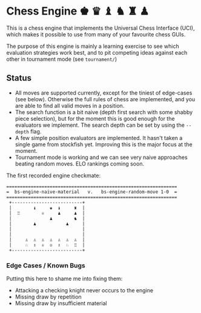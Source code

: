 # Chess Engine ♚ ♛ ♝ ♞ ♜ ♟

This is a chess engine that implements the Universal Chess Interface (UCI),
which makes it possible to use from many of your favourite chess GUIs. 

The purpose of this engine is mainly a learning exercise to see which 
evaluation strategies work best, and to pit competing ideas against 
each other in tournament mode (see `tournament/`)

## Status

* All moves are supported currently, except for the tiniest of edge-cases (see
  below). Otherwise the full rules of chess are implemented, and you are able to
  find all valid moves in a position.
* The search function is a bit naive (depth first search with some shabby piece
  selection), but for the moment this is good enough for the evaluators we
  implement. The search depth can be set by using the `--depth` flag.
* A few simple position evaluators are implemented. It hasn't taken a single
  game from stockfish yet. Improving this is the major focus at the moment.
* Tournament mode is working and we can see very naive approaches beating
  random moves. ELO rankings coming soon.


The first recorded engine checkmate:

```
===============================================================
=  bs-engine-naive-material   v.   bs-engine-random-move 1-0  =
===============================================================
 +--------------------------+
 |        ♝     ♚  ♝     ♜  | 
 |  ♖        ♕     ♟     ♟  | 
 |              ♟        ♞  | 
 |        ♟           ♟     | 
 |                          | 
 |                          | 
 |     ♙  ♙  ♙  ♙  ♙  ♙  ♙  | 
 |     ♘  ♗  ♕  ♔  ♗  ♘  ♖  | 
 +--------------------------+
```

### Edge Cases / Known Bugs

Putting this here to shame me into fixing them:

* Attacking a checking knight never occurs to the engine
* Missing draw by repetition
* Missing draw by insufficient material
